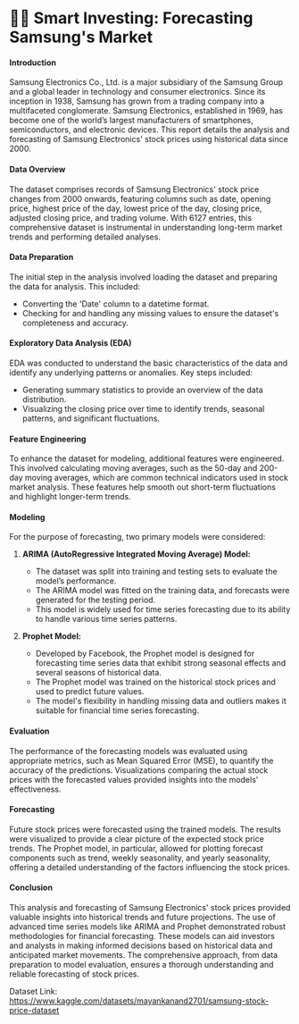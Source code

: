 # 🧠💡 Smart Investing: Forecasting Samsung's Market

#### Introduction
Samsung Electronics Co., Ltd. is a major subsidiary of the Samsung Group and a global leader in technology and consumer electronics. Since its inception in 1938, Samsung has grown from a trading company into a multifaceted conglomerate. Samsung Electronics, established in 1969, has become one of the world’s largest manufacturers of smartphones, semiconductors, and electronic devices. This report details the analysis and forecasting of Samsung Electronics' stock prices using historical data since 2000.

#### Data Overview
The dataset comprises records of Samsung Electronics' stock price changes from 2000 onwards, featuring columns such as date, opening price, highest price of the day, lowest price of the day, closing price, adjusted closing price, and trading volume. With 6127 entries, this comprehensive dataset is instrumental in understanding long-term market trends and performing detailed analyses.

#### Data Preparation
The initial step in the analysis involved loading the dataset and preparing the data for analysis. This included:
- Converting the 'Date' column to a datetime format.
- Checking for and handling any missing values to ensure the dataset's completeness and accuracy.

#### Exploratory Data Analysis (EDA)
EDA was conducted to understand the basic characteristics of the data and identify any underlying patterns or anomalies. Key steps included:
- Generating summary statistics to provide an overview of the data distribution.
- Visualizing the closing price over time to identify trends, seasonal patterns, and significant fluctuations.

#### Feature Engineering
To enhance the dataset for modeling, additional features were engineered. This involved calculating moving averages, such as the 50-day and 200-day moving averages, which are common technical indicators used in stock market analysis. These features help smooth out short-term fluctuations and highlight longer-term trends.

#### Modeling
For the purpose of forecasting, two primary models were considered:

1. **ARIMA (AutoRegressive Integrated Moving Average) Model:**
   - The dataset was split into training and testing sets to evaluate the model’s performance.
   - The ARIMA model was fitted on the training data, and forecasts were generated for the testing period.
   - This model is widely used for time series forecasting due to its ability to handle various time series patterns.

2. **Prophet Model:**
   - Developed by Facebook, the Prophet model is designed for forecasting time series data that exhibit strong seasonal effects and several seasons of historical data.
   - The Prophet model was trained on the historical stock prices and used to predict future values.
   - The model's flexibility in handling missing data and outliers makes it suitable for financial time series forecasting.

#### Evaluation
The performance of the forecasting models was evaluated using appropriate metrics, such as Mean Squared Error (MSE), to quantify the accuracy of the predictions. Visualizations comparing the actual stock prices with the forecasted values provided insights into the models’ effectiveness.

#### Forecasting
Future stock prices were forecasted using the trained models. The results were visualized to provide a clear picture of the expected stock price trends. The Prophet model, in particular, allowed for plotting forecast components such as trend, weekly seasonality, and yearly seasonality, offering a detailed understanding of the factors influencing the stock prices.

#### Conclusion
This analysis and forecasting of Samsung Electronics' stock prices provided valuable insights into historical trends and future projections. The use of advanced time series models like ARIMA and Prophet demonstrated robust methodologies for financial forecasting. These models can aid investors and analysts in making informed decisions based on historical data and anticipated market movements. The comprehensive approach, from data preparation to model evaluation, ensures a thorough understanding and reliable forecasting of stock prices.

Dataset Link: https://www.kaggle.com/datasets/mayankanand2701/samsung-stock-price-dataset
